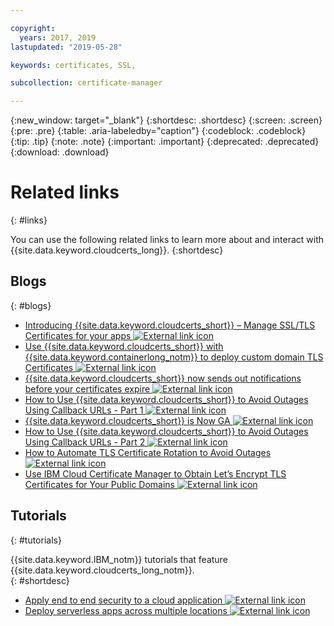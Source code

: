 ```yaml
---

copyright:
  years: 2017, 2019
lastupdated: "2019-05-28"

keywords: certificates, SSL,

subcollection: certificate-manager

---
```


{:new_window: target="_blank"}
{:shortdesc: .shortdesc}
{:screen: .screen}
{:pre: .pre}
{:table: .aria-labeledby="caption"}
{:codeblock: .codeblock}
{:tip: .tip}
{:note: .note}
{:important: .important}
{:deprecated: .deprecated}
{:download: .download}

# Related links
{: #links}

You can use the following related links to learn more about and interact with {{site.data.keyword.cloudcerts_long}}.
{:shortdesc}

## Blogs
{: #blogs}

* <a href="https://www.ibm.com/cloud/blog/introducing-ibm-cloud-certificate-manager-manage-ssltls-certificates-apps/" target="_blank">Introducing {{site.data.keyword.cloudcerts_short}} – Manage SSL/TLS Certificates for your apps <img src="../../icons/launch-glyph.svg" alt="External link icon"></a>
* <a href="https://www.ibm.com/cloud/blog/use-ibm-cloud-certificate-manager-ibm-cloud-container-service-deploy-custom-domain-tls-certificates/" target="_blank">Use {{site.data.keyword.cloudcerts_short}} with {{site.data.keyword.containerlong_notm}} to deploy custom domain TLS Certificates <img src="../../icons/launch-glyph.svg" alt="External link icon"></a>
* <a href="https://www.ibm.com/cloud/blog/certificate-manager-now-sends-notifications-certificates-expire/" target="_blank">{{site.data.keyword.cloudcerts_short}} now sends out notifications before your certificates expire <img src="../../icons/launch-glyph.svg" alt="External link icon"></a>
* <a href="https://www.ibm.com/cloud/blog/use-certificate-manager-avoid-outages-using-callback-urls/" target="_blank">How to Use {{site.data.keyword.cloudcerts_short}} to Avoid Outages Using Callback URLs - Part 1 <img src="../../icons/launch-glyph.svg" alt="External link icon"></a>
* <a href="https://www.ibm.com/cloud/blog/announcements/ibm-cloud-certificate-manager-is-now-ga" target="_blank">{{site.data.keyword.cloudcerts_short}} is Now GA <img src="../../icons/launch-glyph.svg" alt="External link icon"></a>
* <a href="https://www.ibm.com/cloud/blog/how-to-use-certificate-manager-to-avoid-outages-using-callback-urls-part-2/" target="_blank">How to Use {{site.data.keyword.cloudcerts_short}} to Avoid Outages Using Callback URLs - Part 2 <img src="../../icons/launch-glyph.svg" alt="External link icon"></a>
* <a href="https://www.ibm.com/cloud/blog/how-to-automate-tls-certificate-rotation-to-avoid-outages/" target="_blank">How to Automate TLS Certificate Rotation to Avoid Outages <img src="../../icons/launch-glyph.svg" alt="External link icon"></a>
* <a href="https://www.ibm.com/cloud/blog/use-ibm-cloud-certificate-manager-to-obtain-lets-encrypt-tls-certificates-for-your-public-domains/" target="_blank">Use IBM Cloud Certificate Manager to Obtain Let’s Encrypt TLS Certificates for Your Public Domains <img src="../../icons/launch-glyph.svg" alt="External link icon"></a>


## Tutorials
{: #tutorials}

{{site.data.keyword.IBM_notm}} tutorials that feature {{site.data.keyword.cloudcerts_long_notm}}.  
{: #shortdesc}

* <a href="/docs/tutorials?topic=solution-tutorials-cloud-e2e-security#apply-end-to-end-security-to-a-cloud-application" target="_blank">Apply end to end security to a cloud application <img src="../../icons/launch-glyph.svg" alt="External link icon"></a>
* <a href="/docs/tutorials?topic=solution-tutorials-multi-region-serverless#deploy-serverless-apps-across-multiple-locations" target="_blank">Deploy serverless apps across multiple locations <img src="../../icons/launch-glyph.svg" alt="External link icon"></a>
